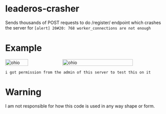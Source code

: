 # leaderos-crasher
Sends thousands of POST requests to do /register/ endpoint which crashes the server for `[alert] 20#20: 768 worker_connections are not enough`

# Example
<div style="display: flex; justify-content: space-between;">
  <img src="https://r2.e-z.host/049cab41-5ed3-4a5c-a42f-5b83b721f333/hqmvzmdv.png" alt="ohio" style="width:40%; max-width:600px;"/>
  <img src="https://r2.e-z.host/049cab41-5ed3-4a5c-a42f-5b83b721f333/yqandujh.png" alt="ohio" style="width:70%; max-width:600px;"/>
</div>

`i got permission from the admin of this server to test this on it`

# Warning
I am not responsible for how this code is used in any way shape or form.
